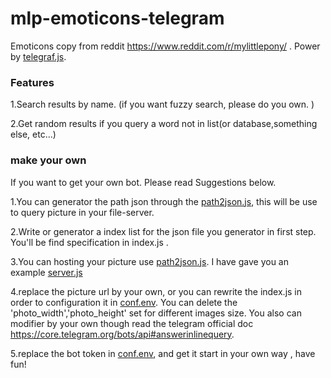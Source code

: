 # mlp-emoticons-telegram
Emoticons copy from reddit https://www.reddit.com/r/mylittlepony/ .
Power by [telegraf.js](https://github.com/telegraf/telegraf).

### Features
1.Search results by name. (if you want fuzzy search, please do you own. )

2.Get random results if you query a word not in list(or database,something else, etc...)

### make your own
If you want to get your own bot. Please read Suggestions below.

1.You can generator the path json through the [path2json.js](https://github.com/instkffff/mlp-emoticons-telegram/blob/master/path2json.js), this will be use to query picture in your file-server.

2.Write or generator a index list for the json file you generator in first step. You'll be find specification in index.js .

3.You can hosting your picture use [path2json.js](https://github.com/zeit/serve-handler). I have gave you an example [server.js](https://github.com/instkffff/mlp-emoticons-telegram/blob/master/emotes/100x100/serve.js)

4.replace the picture url by your own, or you can rewrite the index.js in order to configuration it in [conf.env](https://github.com/instkffff/mlp-emoticons-telegram/blob/master/conf.env). You can delete the 'photo_width','photo_height' set for different images size. You also can modifier by your own though read the telegram official doc https://core.telegram.org/bots/api#answerinlinequery.

5.replace the bot token in [conf.env](https://github.com/instkffff/mlp-emoticons-telegram/blob/master/conf.env), and get it start in your own way , have fun!
